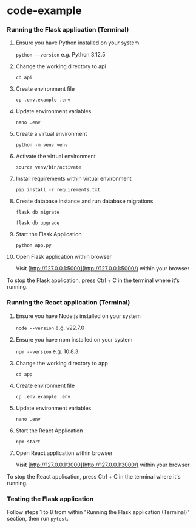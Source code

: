 # code-example

### Running the Flask application (Terminal)

1. Ensure you have Python installed on your system

   `python --version` e.g. Python 3.12.5

2. Change the working directory to api

   `cd api`

3. Create environment file

   `cp .env.example .env`

4. Update environment variables

   `nano .env`

5. Create a virtual environment

   `python -m venv venv`

6. Activate the virtual environment

   `source venv/bin/activate`

7. Install requirements within virtual environment

   `pip install -r requirements.txt`

8. Create database instance and run database migrations

   `flask db migrate`

   `flask db upgrade`

9. Start the Flask Application

   `python app.py`

10. Open Flask application within browser

    Visit [http://127.0.0.1:5000](http://127.0.0.1:5000/) within your browser

To stop the Flask application, press Ctrl + C in the terminal where it's running.

### Running the React application (Terminal)

1. Ensure you have Node.js installed on your system

   `node --version` e.g. v22.7.0

2. Ensure you have npm installed on your system

   `npm --version` e.g. 10.8.3

3. Change the working directory to app

   `cd app`

4. Create environment file

   `cp .env.example .env`

5. Update environment variables

   `nano .env`

6. Start the React Application

   `npm start`

7. Open React application within browser

   Visit [http://127.0.0.1:3000](http://127.0.0.1:3000/) within your browser

To stop the React application, press Ctrl + C in the terminal where it's running.

### Testing the Flask application

Follow steps 1 to 8 from within "Running the Flask application (Terminal)" section, then run `pytest`.
